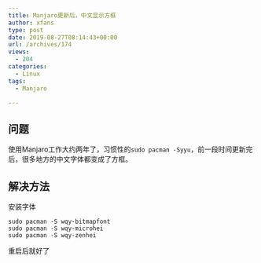```yaml
---
title: Manjaro更新后，中文显示方框
author: xfans
type: post
date: 2019-08-27T08:14:43+00:00
url: /archives/174
views:
  - 204
categories:
  - Linux
tags:
  - Manjaro

---
```

## 问题

使用Manjaro工作大约两年了，习惯性的`sudo pacman -Syyu`，前一段时间更新完后，很多地方的中文字体都变成了方框。

## 解决方法

安装字体

<pre class="line-numbers prism-highlight" data-start="1"><code class="language-shell">sudo pacman -S wqy-bitmapfont
sudo pacman -S wqy-microhei
sudo pacman -S wqy-zenhei
</code></pre>

重启后就好了